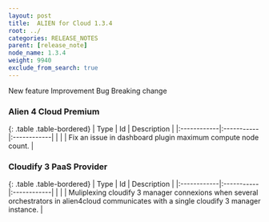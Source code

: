 ```yaml
---
layout: post
title:  ALIEN for Cloud 1.3.4
root: ../
categories: RELEASE_NOTES
parent: [release_note]
node_name: 1.3.4
weight: 9940
exclude_from_search: true
---
```



<i class="fa fa-plus text-success"></i> New feature <i class="fa fa-level-up text-primary"></i> Improvement  <i class="fa fa-bug text-danger"></i> Bug <i class="fa fa-exclamation-triangle text-warning"></i> Breaking change

### Alien 4 Cloud Premium

{: .table .table-bordered}
| Type        | Id         | Description |
|:------------|:-----------|:------------|
|  <i class="fa fa-bug text-danger"></i> |  | Fix an issue in dashboard plugin maximum compute node count.  |

### Cloudify 3 PaaS Provider

{: .table .table-bordered}
| Type        | Id         | Description |
|:------------|:-----------|:------------|
|  <i class="fa fa-level-up text-primary"></i> |  | Muliplexing cloudify 3 manager connexions when several orchestrators in alien4cloud communicates with a single cloudify 3 manager instance. |
